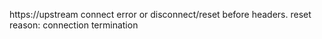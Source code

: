 https://upstream connect error or disconnect/reset before headers. reset reason: connection termination
